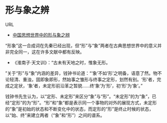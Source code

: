 # 形与象之辨

URL

- [中国思想世界中的形与象之辨](http://www.cssn.cn/zhx/zx_zgzx/201503/t20150320_1554981.shtml)

“形象”这一合成词在先秦已经出现，但“形”与“象”两者在古典思想世界中的意义并非完全同一，这在许多文献中都有反映。

- 《淮南子·天文训》：“古未有天地之时，惟象无形。

”关于“形”与“象”内涵的差异，钱钟书论道：“‘象’不如‘形’之明备，语意了然。物不论轻清、重浊，固即象即形，然始事之雏形与终事之定形，划然有别。‘形’者，完成之定状，‘象’者，未定形前沿革之暂貌……终‘象’为‘形’，初‘形’为‘象’。”

钱钟书先生认为，以“定形、未定形”来区分“象”与“形”。“未定形”的为“象”，已经“定形”的为“形”。“形”和“象”都是表示同一个事物的对外的展现方式，未定形的“象”是初始的状态和不断变化中的状态，而定形的“形”是终止时候的状态，以“始、终”来建立两者（“象”和“形”）之间的谱系。
